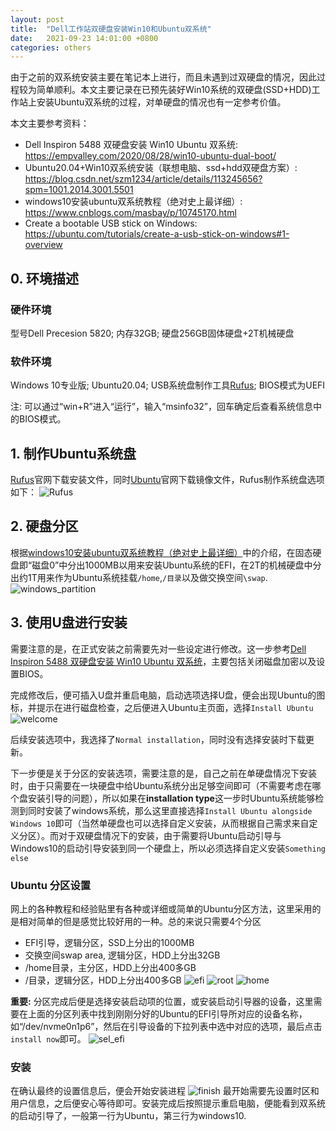 ```yaml
---
layout: post
title:  "Dell工作站双硬盘安装Win10和Ubuntu双系统"
date:   2021-09-23 14:01:00 +0800
categories: others
---
```



由于之前的双系统安装主要在笔记本上进行，而且未遇到过双硬盘的情况，因此过程较为简单顺利。本文主要记录在已预先装好Win10系统的双硬盘(SSD+HDD)工作站上安装Ubuntu双系统的过程，对单硬盘的情况也有一定参考价值。

本文主要参考资料：
- Dell Inspiron 5488 双硬盘安装 Win10 Ubuntu 双系统: <https://empvalley.com/2020/08/28/win10-ubuntu-dual-boot/>
- Ubuntu20.04+Win10双系统安装（联想电脑、ssd+hdd双硬盘方案）: <https://blog.csdn.net/szm1234/article/details/113245656?spm=1001.2014.3001.5501>
- windows10安装ubuntu双系统教程（绝对史上最详细）: <https://www.cnblogs.com/masbay/p/10745170.html>
- Create a bootable USB stick on Windows: <https://ubuntu.com/tutorials/create-a-usb-stick-on-windows#1-overview>

## 0. 环境描述
### 硬件环境
型号Dell Precesion 5820; 内存32GB; 硬盘256GB固体硬盘+2T机械硬盘
### 软件环境
Windows 10专业版; Ubuntu20.04; USB系统盘制作工具[Rufus](https://rufus.ie/en/); BIOS模式为UEFI

注: 可以通过“win+R”进入“运行”，输入“msinfo32”，回车确定后查看系统信息中的BIOS模式。

## 1. 制作Ubuntu系统盘
[Rufus](https://rufus.ie/en/)官网下载安装文件，同时[Ubuntu](https://ubuntu.com/download/desktop)官网下载镜像文件，Rufus制作系统盘选项如下：
![Rufus](/img/ubuntu_rufus.png)

## 2. 硬盘分区
根据[windows10安装ubuntu双系统教程（绝对史上最详细）](https://www.cnblogs.com/masbay/p/10745170.html)中的介绍，在固态硬盘即“磁盘0”中分出1000MB以用来安装Ubuntu系统的EFI，在2T的机械硬盘中分出约1T用来作为Ubuntu系统挂载`/home`,`/目录`以及做交换空间`\swap`.
![windows_partition](/img/ubuntu_windows_partition2.png)

## 3. 使用U盘进行安装
需要注意的是，在正式安装之前需要先对一些设定进行修改。这一步参考[Dell Inspiron 5488 双硬盘安装 Win10 Ubuntu 双系统](https://empvalley.com/2020/08/28/win10-ubuntu-dual-boot/)，主要包括关闭磁盘加密以及设置BIOS。

完成修改后，便可插入U盘并重启电脑，启动选项选择U盘，便会出现Ubuntu的图标，并提示在进行磁盘检查，之后便进入Ubuntu主页面，选择`Install Ubuntu`
![welcome](/img/ubuntu_welcome.jpg)

后续安装选项中，我选择了`Normal installation`，同时没有选择安装时下载更新。

下一步便是关于分区的安装选项，需要注意的是，自己之前在单硬盘情况下安装时，由于只需要在一块硬盘中给Ubuntu系统分出足够空间即可（不需要考虑在哪个盘安装引导的问题），所以如果在**installation type**这一步时Ubuntu系统能够检测到同时安装了windows系统，那么这里直接选择`Install Ubuntu alongside Windows 10`即可（当然单硬盘也可以选择自定义安装，从而根据自己需求来自定义分区）。而对于双硬盘情况下的安装，由于需要将Ubuntu启动引导与Windows10的启动引导安装到同一个硬盘上，所以必须选择自定义安装`Something else`

### Ubuntu 分区设置
网上的各种教程和经验贴里有各种或详细或简单的Ubuntu分区方法，这里采用的是相对简单的但是感觉比较好用的一种。总的来说只需要4个分区
- EFI引导，逻辑分区，SSD上分出的1000MB
- 交换空间swap area, 逻辑分区，HDD上分出32GB
- /home目录，主分区，HDD上分出400多GB
- /目录，逻辑分区，HDD上分出400多GB
![efi](/img/ubuntu_efi.jpg)
![root](/img/ubuntu_root.jpg)
![home](/img/ubuntu_home_partition.jpg)

**重要:** 分区完成后便是选择安装启动项的位置，或安装启动引导器的设备，这里需要在上面的分区列表中找到刚刚分好的Ubuntu的EFI引导所对应的设备名称，如“/dev/nvme0n1p6”，然后在引导设备的下拉列表中选中对应的选项，最后点击`install now`即可。
![sel_efi](/img/ubuntu_select_efi.jpg)
### 安装
在确认最终的设置信息后，便会开始安装进程
![finish](/img/ubuntu_partition_finish.jpg)
最开始需要先设置时区和用户信息，之后便安心等待即可。安装完成后按照提示重启电脑，便能看到双系统的启动引导了，一般第一行为Ubuntu，第三行为windows10.
